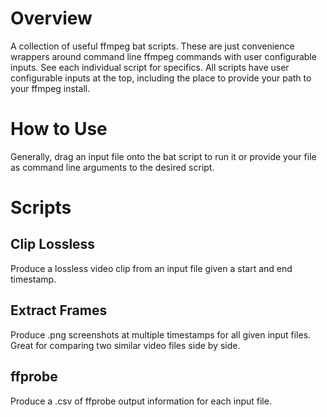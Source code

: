 # Overview
A collection of useful ffmpeg bat scripts. These are just convenience wrappers around command line ffmpeg commands with user configurable inputs.
See each individual script for specifics. All scripts have user configurable inputs at the top, including the place to provide your path to your ffmpeg install.

# How to Use
Generally, drag an input file onto the bat script to run it or provide your file as command line arguments to the desired script.

# Scripts
## Clip Lossless
Produce a lossless video clip from an input file given a start and end timestamp.

## Extract Frames
Produce .png screenshots at multiple timestamps for all given input files. Great for comparing two similar video files side by side.

## ffprobe
Produce a .csv of ffprobe output information for each input file.